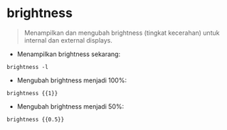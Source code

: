 # brightness

> Menampilkan dan mengubah brightness (tingkat kecerahan) untuk internal dan external displays.

- Menampilkan brightness sekarang:

`brightness -l`

- Mengubah brightness menjadi 100%:

`brightness {{1}}`

- Mengubah brightness menjadi 50%:

`brightness {{0.5}}`

